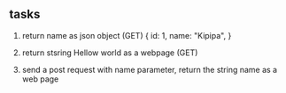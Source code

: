 ## tasks

1. return name as json object (GET)
{
  id: 1,
  name: "Kipipa",
}

2. return stsring Hellow world as a webpage (GET)

3. send a post request with name parameter, return the string name as a web page